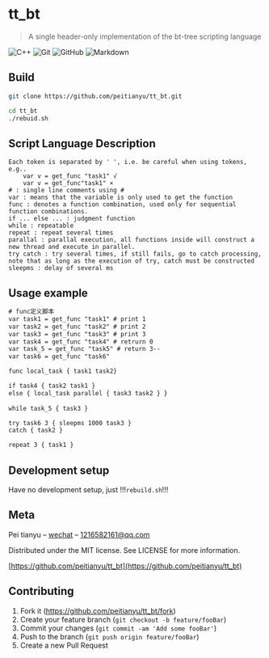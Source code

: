 # tt_bt
> A single header-only implementation of the bt-tree scripting language

![C++](https://img.shields.io/badge/-C++-333333?style=flat&logo=c%2B%2B&logoColor=00599C)
![Git](https://img.shields.io/badge/-Git-333333?style=flat&logo=git)
![GitHub](https://img.shields.io/badge/-GitHub-333333?style=flat&logo=github)
![Markdown](https://img.shields.io/badge/-Markdown-333333?style=flat&logo=markdown)

## Build

```sh
git clone https://github.com/peitianyu/tt_bt.git

cd tt_bt
./rebuid.sh
```

## Script Language Description
```
Each token is separated by ' ', i.e. be careful when using tokens, e.g..
    var v = get_func "task1" √
    var v = get_func"task1" ×
# : single line comments using #
var : means that the variable is only used to get the function
func : denotes a function combination, used only for sequential function combinations.
if ... else ... : judgment function
while : repeatable
repeat : repeat several times
parallal : parallal execution, all functions inside will construct a new thread and execute in parallel.
try catch : try several times, if still fails, go to catch processing, note that as long as the execution of try, catch must be constructed
sleepms : delay of several ms
```

## Usage example

```txt
# func定义脚本
var task1 = get_func "task1" # print 1
var task2 = get_func "task2" # print 2
var task3 = get_func "task3" # print 3
var task4 = get_func "task4" # retrurn 0
var task_5 = get_func "task5" # return 3--
var task6 = get_func "task6"

func local_task { task1 task2}

if task4 { task2 task1 }
else { local_task parallel { task3 task2 } }
    
while task_5 { task3 }

try task6 3 { sleepms 1000 task3 }
catch { task2 }

repeat 3 { task1 }
```

## Development setup

Have no development setup, just !!!`rebuild.sh`!!!

## Meta

Pei tianyu – [wechat](pty2182) – 1216582161@qq.com

Distributed under the MIT license. See LICENSE for more information.

[https://github.com/peitianyu/tt_bt](https://github.com/peitianyu/tt_bt)

## Contributing

1. Fork it (<https://github.com/peitianyu/tt_bt/fork>)
2. Create your feature branch (`git checkout -b feature/fooBar`)
3. Commit your changes (`git commit -am 'Add some fooBar'`)
4. Push to the branch (`git push origin feature/fooBar`)
5. Create a new Pull Request
